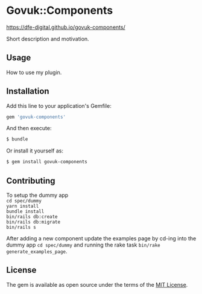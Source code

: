 # Govuk::Components
<https://dfe-digital.github.io/govuk-components/>  

Short description and motivation.

## Usage
How to use my plugin.

## Installation
Add this line to your application's Gemfile:

```ruby
gem 'govuk-components'
```

And then execute:
```bash
$ bundle
```

Or install it yourself as:
```bash
$ gem install govuk-components
```

## Contributing
To setup the dummy app  
`cd spec/dummy`  
`yarn install`  
`bundle install`  
`bin/rails db:create`  
`bin/rails db:migrate`  
`bin/rails s`  

After adding a new component update the examples page by cd-ing into the dummy
app `cd spec/dummy` and running the rake task `bin/rake generate_examples_page`.

## License
The gem is available as open source under the terms of the [MIT License](https://opensource.org/licenses/MIT).
